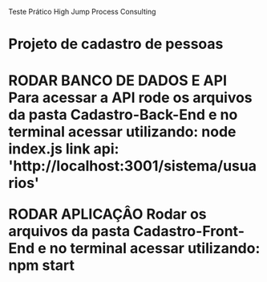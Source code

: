 Teste Prático High Jump Process Consulting

<h1>Projeto de cadastro de pessoas<h1/>

RODAR BANCO DE DADOS E API <br/>
Para acessar a API rode os arquivos da pasta Cadastro-Back-End e no terminal acessar utilizando:
node index.js
link api: 'http://localhost:3001/sistema/usuarios'

RODAR APLICAÇÂO
Rodar os arquivos da pasta Cadastro-Front-End e no terminal acessar utilizando:
npm start

